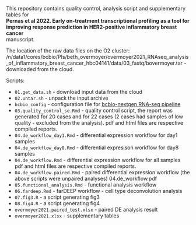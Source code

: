 This repository contains quality control, analysis script and supplementary tables for  
**Pernas et al 2022. Early on-treatment transcriptional profiling as a tool for improving response prediction in HER2-positive inflammatory breast cancer**  
manuscript.

The location of the raw data files on the O2 cluster:
/n/data1/cores/bcbio/PIs/beth_overmoyer/overmoyer2021_RNAseq_analysis_of_inflammatory_breast_cancer_hbc04141/data/03_fastq/bovermoyer.tar - downloaded from the cloud.

Scripts:
- `01.get_data.sh` - download input data from the cloud
- `02.untar.sh` - unpack the input archive
- `bcbio_config` - configuration file for [bcbio-nextgen RNA-seq pipeline](https://bcbio-nextgen.readthedocs.io/en/latest/contents/bulk_rnaseq.html)
- `03.quality_control_se.Rmd` - quality control script, the report was generated for
20 cases and for 22 cases (2 cases had samples of low quality - excluded from the analysis).
pdf and html files are respective compiled reports.
- `04.de_workflow_day1.Rmd` - differential expression workflow for day1 samples
- `04.de_workflow_day8.Rmd` - differential expresison workflow for day8 samples
- `04.de_workflow.Rmd` - differential expression workflow for all samples
pdf and html files are respective compiled reports.
- `04.de_workflow.paired.Rmd` - paired differential expression workflow (the above scripts were unpaired analyses)
04.de_workflow.pdf
- `05.functional_analysis.Rmd` - functional analysis workflow
- `06.fardeep.Rmd` - farDEEP workflow - cell type deconvolution analysis
- `07.fig3.R` - a script generating fig3
- `08.fig4.R` - a script generating fig4
- `overmoyer2021.paired_test.xlsx` - paired DE analysis result
- `overmoyer2021.xlsx` - supplementary tables
